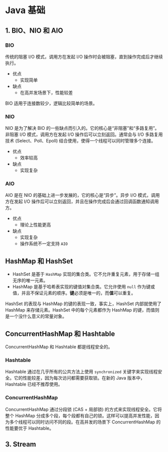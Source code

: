 # Java 基础

## 1. BIO、NIO 和 AIO

### BIO

传统的阻塞 I/O 模式，调用方在发起 I/O 操作时会被阻塞，直到操作完成后才继续执行。

- 优点
	- 实现简单
- 缺点
	- 在高并发场景下，性能较差

BIO 适用于连接数较少，逻辑比较简单的场景。

### NIO

NIO 是为了解决 BIO 的一些缺点而引入的。它的核心是“非阻塞”和“多路复用”。非阻塞 I/O 模式，调用方在发起 I/O 操作后可以立刻返回。通常会与 I/O 多路复用技术 (Select、Poll、Epoll) 结合使用，使得一个线程可以同时管理多个连接。

- 优点
	- 效率较高
- 缺点
	- 实现复杂

### AIO

AIO 是在 NIO 的基础上进一步发展的，它的核心是“异步”。异步 I/O 模式，调用方在发起 I/O 操作后可以立刻返回，并且在操作完成后会通过回调函数通知调用方。

- 优点
	- 理论上性能更高
- 缺点
	- 实现复杂
	- 操作系统不一定支持 `AIO`

## HashMap 和 HashSet

- HashSet 是基于 `HashMap` 实现的集合类。它不允许重复元素，用于存储一组无序的唯一元素。
- HashMap 是基于哈希表实现的键值对集合类。它允许使用 `null` 作为键或值，并且不保证元素的顺序。**键**必须是唯一的，而**值**可以重复。

HashSet 的表现与 HashMap 的键的表现一致，事实上，HashSet 内部就使用了 HashMap 来存储元素。HashSet 中的每个元素都作为 HashMap 的键，而值则是一个没什么意义的常量对象。

## ConcurrentHashMap 和 Hashtable

ConcurrentHashMap 和 Hashtable 都是线程安全的。

### Hashtable

Hashtable 通过在几乎所有的公共方法上使用 `synchronized` 关键字来实现线程安全。它的性能较差，因为每次访问都需要获取锁。在新的 Java 版本中，Hashtable 已经不推荐使用。

### ConcurrentHashMap

ConcurrentHashMap 通过分段锁 (CAS + 局部锁) 的方式来实现线程安全。它将整个 HashMap 分成多个段，每个段都有自己的锁。这样可以提高并发性能，因为多个线程可以同时访问不同的段。在高并发的场景下 ConcurrentHashMap 的性能要优于 Hashtable。

## 3. Stream

